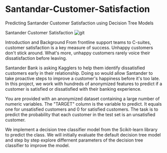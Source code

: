 # Santandar-Customer-Satisfaction
Predicting Santander Customer Satisfaction using Decision Tree Models

Santander Customer Satisfaction
![git](https://user-images.githubusercontent.com/112804900/194742852-0cd232a0-1462-4613-b6e1-e92f47fc70e4.png)

Introduction and Background
From frontline support teams to C-suites, customer satisfaction is a key measure of success. Unhappy customers don't stick around. What's more, unhappy customers rarely voice their dissatisfaction before leaving.

Santander Bank is asking Kagglers to help them identify dissatisfied customers early in their relationship. Doing so would allow Santander to take proactive steps to improve a customer's happiness before it's too late.
In this project, we work with hundreds of anonymized features to predict if a customer is satisfied or dissatisfied with their banking experience.

You are provided with an anonymized dataset containing a large number of numeric variables. The "TARGET" column is the variable to predict. It equals one for unsatisfied customers and 0 for satisfied customers.
The task is to predict the probability that each customer in the test set is an unsatisfied customer.

We implement a decision tree classifier model from the Scikit-learn library to predict the class. We will initially evaluate the default decision tree model and step by step explore differnent parameters of the decision tree classifier to improve the model.
